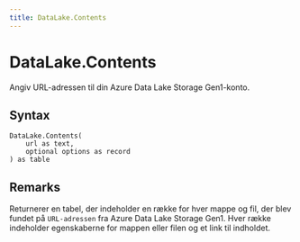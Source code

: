 ```yaml
---
title: DataLake.Contents
---
```


# DataLake.Contents


Angiv URL-adressen til din Azure Data Lake Storage Gen1-konto.


## Syntax

```powerquery
DataLake.Contents(
    url as text,
    optional options as record
) as table
```


## Remarks

Returnerer en tabel, der indeholder en række for hver mappe og fil, der blev fundet på <code>URL-adressen</code> fra Azure Data Lake Storage Gen1. Hver række indeholder egenskaberne for mappen eller filen og et link til indholdet.


